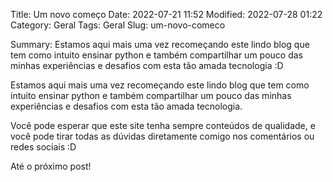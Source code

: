 Title: Um novo começo
Date: 2022-07-21 11:52
Modified: 2022-07-28 01:22
Category: Geral
Tags: Geral
Slug: um-novo-comeco

Summary: Estamos aqui mais uma vez recomeçando este lindo blog que tem como intuito ensinar python e também compartilhar um pouco das minhas experiências e desafios com esta tão amada tecnologia :D

Estamos aqui mais uma vez recomeçando este lindo blog que tem como intuito ensinar python e também compartilhar um pouco das minhas experiências e desafios com esta tão amada tecnologia.

Você pode esperar que este site tenha sempre conteúdos de qualidade, e você pode tirar todas as dúvidas diretamente comigo nos comentários ou redes sociais :D

Até o próximo post!
